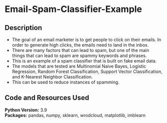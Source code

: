 # Email-Spam-Classifier-Example

## Description

- The goal of an email marketer is to get people to click on their emails.  In order to generate high clicks, the emails need to land in the inbox.
- There are many factors that can lead to spam, but one of the main things that can lead to spam are spammy keywords and phrases.
- This is an example of a spam classifier that is built on fake email data. 
- The models that are tested are Multinomial Naive Bayes, Logistic Regression, Random Forest Classification, Support Vector Classification, and K-Nearest Neighbor Classification.
- This can be used to reduce instances of spamming.


## Code and Resources Used
**Python Version:** 3.9 <br> 
**Packages:** pandas, numpy, sklearn, wrodcloud, matplotlib, imblearn
